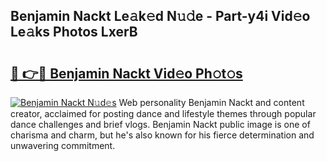 ## Benjamin Nackt Le𝚊k𝚎d N𝚞𝚍e - Part-y4i Vid𝚎o Le𝚊ks Photos LxerB

# <h2><a href="http://fb3lqp6.evod.top/?m=Benjamin+Nackt">🔗 👉🔴 Benjamin Nackt Vid𝚎o Ph𝚘t𝚘s</a></h2>

[![Benjamin Nackt N𝚞d𝚎s](https://i.imgur.com/8V9OHl7.gif)](http://fb3lqp6.evod.top/?m=Benjamin+Nackt)
Web personality Benjamin Nackt and content creator, acclaimed for posting dance and lifestyle themes through popular dance challenges and brief vlogs. Benjamin Nackt public image is one of charisma and charm, but he's also known for his fierce determination and unwavering commitment. 
